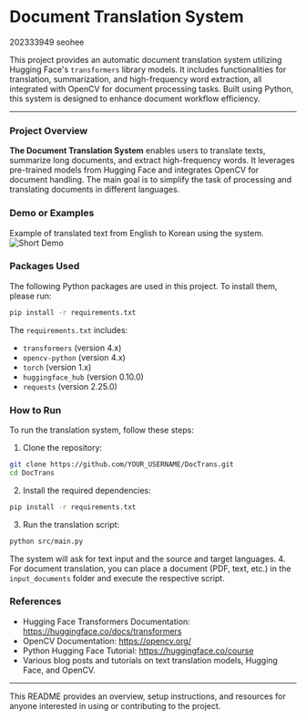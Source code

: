# **Document Translation System**
202333949 seohee


This project provides an automatic document translation system utilizing Hugging Face's `transformers` library models. It includes functionalities for translation, summarization, and high-frequency word extraction, all integrated with OpenCV for document processing tasks. Built using Python, this system is designed to enhance document workflow efficiency.

-----
### **Project Overview**
**The Document Translation System** enables users to translate texts, summarize long documents, and extract high-frequency words. It leverages pre-trained models from Hugging Face and integrates OpenCV for document handling. The main goal is to simplify the task of processing and translating documents in different languages.


### **Demo or Examples**
Example of translated text from English to Korean using the system.
![Short Demo](https://ifh.cc/g/po3o6J.png)


### **Packages Used**
The following Python packages are used in this project. To install them, please run:
```bash
pip install -r requirements.txt
```
The `requirements.txt` includes:
* `transformers` (version 4.x)
* `opencv-python` (version 4.x)
* `torch` (version 1.x)
* `huggingface_hub` (version 0.10.0)
* `requests` (version 2.25.0)


### **How to Run**
To run the translation system, follow these steps:
1. Clone the repository:
```bash
git clone https://github.com/YOUR_USERNAME/DocTrans.git
cd DocTrans
```
2. Install the required dependencies:
```bash
pip install -r requirements.txt
```
3. Run the translation script:
```bash
python src/main.py
```
The system will ask for text input and the source and target languages.
4. For document translation, you can place a document (PDF, text, etc.) in the `input_documents` folder and execute the respective script.


### **References**
* Hugging Face Transformers Documentation: <https://huggingface.co/docs/transformers>
* OpenCV Documentation: <https://opencv.org/>
* Python Hugging Face Tutorial: <https://huggingface.co/course>
* Various blog posts and tutorials on text translation models, Hugging Face, and OpenCV.

-----
This README provides an overview, setup instructions, and resources for anyone interested in using or contributing to the project.